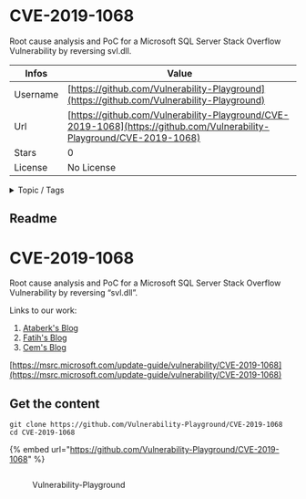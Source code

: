 # CVE-2019-1068

Root cause analysis and PoC for a Microsoft SQL Server Stack Overflow Vulnerability by reversing svl.dll.

| Infos    | Value                                                              |
| -------- | -------------------------------------------------------------------|
| Username | [https://github.com/Vulnerability-Playground](https://github.com/Vulnerability-Playground) |
| Url      | [https://github.com/Vulnerability-Playground/CVE-2019-1068](https://github.com/Vulnerability-Playground/CVE-2019-1068)                                               |
| Stars    | 0                                                          |
| License  | No License                                                        |

<details>

<summary>Topic / Tags</summary>

* analysis* cve-2019-1068* diff* dos* patch* poc* vulnerability

</details>

## Readme

# CVE-2019-1068

Root cause analysis and PoC for a Microsoft SQL Server Stack Overflow Vulnerability by reversing “svl.dll”.

Links to our work:

1. [Ataberk's Blog](https://0xsaiyajin.github.io/vulnerability-research/2021/02/06/discovering-an-undisclosed-stack-overflow-vulnerability-in-mssql-server-cve-2019-1068.html)
3. [Fatih's Blog](https://medium.com/@fecassie/discovering-an-undisclosed-stack-overflow-vulnerability-in-microsoft-sql-server-cve-2019-1068-933b9df1a8b)
4. [Cem's Blog](https://cems.fun/2021/02/06/cve-2019-1068.html)

[https://msrc.microsoft.com/update-guide/vulnerability/CVE-2019-1068](https://msrc.microsoft.com/update-guide/vulnerability/CVE-2019-1068)



## Get the content

```
git clone https://github.com/Vulnerability-Playground/CVE-2019-1068
cd CVE-2019-1068
```

{% embed url="https://github.com/Vulnerability-Playground/CVE-2019-1068" %}

<figure><img src="https://avatars.githubusercontent.com/u/66919430?v=4" alt=""><figcaption><p>Vulnerability-Playground</p></figcaption></figure>

